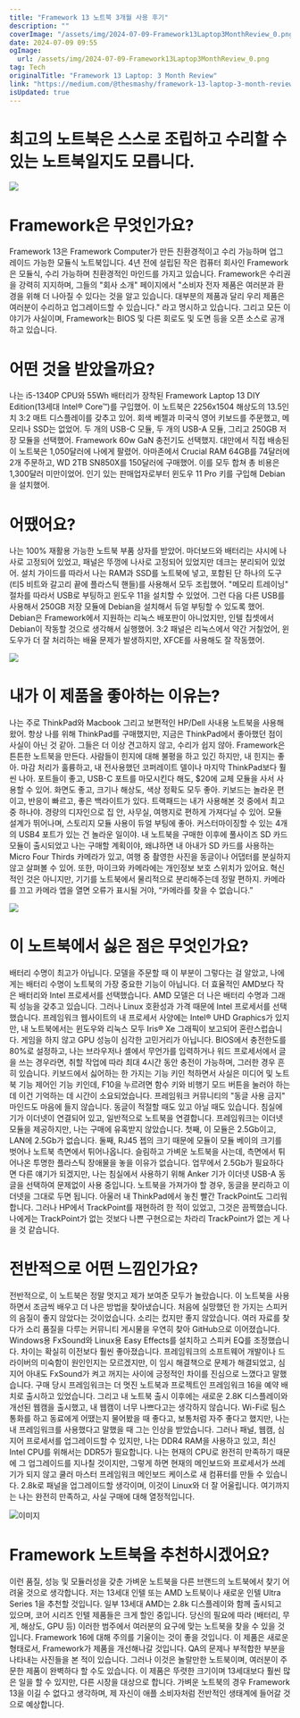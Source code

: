 ```yaml
---
title: "Framework 13 노트북 3개월 사용 후기"
description: ""
coverImage: "/assets/img/2024-07-09-Framework13Laptop3MonthReview_0.png"
date: 2024-07-09 09:55
ogImage:
  url: /assets/img/2024-07-09-Framework13Laptop3MonthReview_0.png
tag: Tech
originalTitle: "Framework 13 Laptop: 3 Month Review"
link: "https://medium.com/@thesmashy/framework-13-laptop-3-month-review-481463bf9edd"
isUpdated: true
---
```


# 최고의 노트북은 스스로 조립하고 수리할 수있는 노트북일지도 모릅니다.

![](/assets/img/2024-07-09-Framework13Laptop3MonthReview_0.png)

# Framework은 무엇인가요?

Framework 13은 Framework Computer가 만든 친환경적이고 수리 가능하며 업그레이드 가능한 모듈식 노트북입니다. 4년 전에 설립된 작은 컴퓨터 회사인 Framework은 모듈식, 수리 가능하며 친환경적인 마인드를 가지고 있습니다. Framework은 수리권을 강력히 지지하며, 그들의 "회사 소개" 페이지에서 "소비자 전자 제품은 여러분과 환경을 위해 더 나아질 수 있다는 것을 알고 있습니다. 대부분의 제품과 달리 우리 제품은 여러분이 수리하고 업그레이드할 수 있습니다." 라고 명시하고 있습니다. 그리고 모든 이야기가 사실이며, Framework는 BIOS 및 다른 회로도 및 도면 등을 오픈 소스로 공개하고 있습니다.

<div class="content-ad"></div>

# 어떤 것을 받았을까요?

나는 i5-1340P CPU와 55Wh 배터리가 장착된 Framework Laptop 13 DIY Edition(13세대 Intel® Core™)를 구입했어. 이 노트북은 2256x1504 해상도의 13.5인치 3:2 매트 디스플레이를 갖추고 있어. 회색 베젤과 미국식 영어 키보드를 주문했고, 메모리나 SSD는 없었어. 두 개의 USB-C 모듈, 두 개의 USB-A 모듈, 그리고 250GB 저장 모듈을 선택했어. Framework 60w GaN 충전기도 선택했지. 대만에서 직접 배송된 이 노트북은 1,050달러에 나에게 팔렸어. 아마존에서 Crucial RAM 64GB를 74달러에 2개 주문하고, WD 2TB SN850X를 150달러에 구매했어. 이를 모두 합쳐 총 비용은 1,300달러 미만이었어. 인기 있는 판매업자로부터 윈도우 11 Pro 키를 구입해 Debian을 설치했어.

# 어땠어요?

나는 100% 재활용 가능한 노트북 부품 상자를 받았어. 마더보드와 배터리는 샤시에 나사로 고정되어 있었고, 패널은 뚜껑에 나사로 고정되어 있었지만 데크는 분리되어 있었어. 설치 가이드를 따라서 나는 RAM과 SSD를 노트북에 넣고, 포함된 단 하나의 도구(티5 비트와 갈고리 끝에 플라스틱 핸들)를 사용해서 모두 조립했어. "메모리 트레이닝" 절차를 따라서 USB로 부팅하고 윈도우 11을 설치할 수 있었어. 그런 다음 다른 USB를 사용해서 250GB 저장 모듈에 Debian을 설치해서 듀얼 부팅할 수 있도록 했어. Debian은 Framework에서 지원하는 리눅스 배포판이 아니었지만, 인텔 칩셋에서 Debian이 작동할 것으로 생각해서 실행했어. 3:2 패널은 리눅스에서 약간 거칠었어, 윈도우가 더 잘 처리하는 배율 문제가 발생하지만, XFCE를 사용해도 잘 작동했어.

<div class="content-ad"></div>

<img src="/assets/img/2024-07-09-Framework13Laptop3MonthReview_1.png" />

# 내가 이 제품을 좋아하는 이유는?

나는 주로 ThinkPad와 Macbook 그리고 보편적인 HP/Dell 사내용 노트북을 사용해왔어. 항상 나를 위해 ThinkPad를 구매했지만, 지금은 ThinkPad에서 좋아했던 점이 사실이 아닌 것 같아. 그들은 더 이상 견고하지 않고, 수리가 쉽지 않아. Framework은 튼튼한 노트북을 만든다. 사람들이 힌지에 대해 불평을 하고 있긴 하지만, 내 힌지는 좋아. 마감 처리가 훌륭하고, 내 전사용했던 코퍼레이트 델이나 마지막 ThinkPad보다 훨씬 나아. 포트들이 좋고, USB-C 포트를 마모시킨다 해도, $20에 교체 모듈을 사서 사용할 수 있어. 화면도 좋고, 크기나 해상도, 색상 정확도 모두 좋아. 키보드는 놀라운 편이고, 반응이 빠르고, 좋은 백라이트가 있다. 트랙패드는 내가 사용해본 것 중에서 최고 중 하나야. 경량의 디자인으로 집 안, 사무실, 여행지로 편하게 가져다닐 수 있어. 모듈 설계가 뛰어나며, 스토리지 모듈 사용이 듀얼 부팅에 좋아. 커스터마이징할 수 있는 4개의 USB4 포트가 있는 건 놀라운 일이야. 내 노트북을 구매한 이후에 풀사이즈 SD 카드 모듈이 출시되었고 나는 구매할 계획이야, 왜냐하면 내 아내가 SD 카드를 사용하는 Micro Four Thirds 카메라가 있고, 여행 중 촬영한 사진을 동글이나 어댑터를 분실하지 않고 살펴볼 수 있어. 또한, 마이크와 카메라에는 개인정보 보호 스위치가 있어요. 혁신적인 것은 아니지만, 기기를 노트북에서 물리적으로 분리해주는데 정말 편하지. 카메라를 끄고 카메라 앱을 열면 오류가 표시될 거야, “카메라를 찾을 수 없습니다.”

<img src="/assets/img/2024-07-09-Framework13Laptop3MonthReview_2.png" />

<div class="content-ad"></div>

# 이 노트북에서 싫은 점은 무엇인가요?

배터리 수명이 최고가 아닙니다. 모델을 주문할 때 이 부분이 그렇다는 걸 알았고, 나에게는 배터리 수명이 노트북의 가장 중요한 기능이 아닙니다. 더 효율적인 AMD보다 작은 배터리와 Intel 프로세서를 선택했습니다. AMD 모델은 더 나은 배터리 수명과 그래픽 성능을 갖추고 있습니다. 그러나 Linux 호환성과 가격 때문에 Intel 프로세서를 선택했습니다. 프레임워크 웹사이트의 내 프로세서 사양에는 Intel® UHD Graphics가 있지만, 내 노트북에서는 윈도우와 리눅스 모두 Iris® Xe 그래픽이 보고되어 혼란스럽습니다. 게임을 하지 않고 GPU 성능이 심각한 고민거리가 아닙니다. BIOS에서 충전한도를 80%로 설정하고, 나는 브라우저나 셸에서 무언가를 입력하거나 워드 프로세서에서 글을 쓰는 경우라면, 취할 작업에 따라 최대 4시간 동안 충전이 가능하며, 그러한 경우 흔히 있습니다. 키보드에서 싫어하는 한 가지는 기능 키인 척하면서 사실은 미디어 및 노트북 기능 제어인 기능 키인데, F10을 누르려면 함수 키와 비행기 모드 버튼을 눌러야 하는데 이건 기억하는 데 시간이 소요되었습니다. 프레임워크 커뮤니티의 "동글 사용 금지" 마인드도 마음에 들지 않습니다. 동글이 적절할 때도 있고 아닐 때도 있습니다. 침실에 기가 이더넷이 연결되어 있고, 일반적으로 노트북을 연결합니다. 프레임워크는 이더넷 모듈을 제공하지만, 나는 구매에 유혹받지 않았습니다. 첫째, 이 모듈은 2.5Gb이고, LAN에 2.5Gb가 없습니다. 둘째, RJ45 젭의 크기 때문에 모듈이 모듈 베이의 크기를 벗어나 노트북 측면에서 튀어나옵니다. 슬림하고 가벼운 노트북을 사는데, 측면에서 튀어나온 투명한 플라스틱 장애물을 놓을 이유가 없습니다. 업무에서 2.5Gb가 필요하다면 다른 얘기가 되겠지만, 나는 침실에서 사용하기 위해 Anker 기가 이더넷 USB-A 동글을 선택하여 문제없이 사용 중입니다. 노트북을 가져가야 할 경우, 동글을 분리하고 이더넷을 그대로 두면 됩니다. 아울러 내 ThinkPad에서 놓친 빨간 TrackPoint도 그리워합니다. 그러나 HP에서 TrackPoint를 재현하려 한 적이 있었고, 그것은 끔찍했습니다. 나에게는 TrackPoint가 없는 것보다 나쁜 구현으로는 차라리 TrackPoint가 없는 게 나을 것 같습니다.

# 전반적으로 어떤 느낌인가요?

전반적으로, 이 노트북은 정말 멋지고 제가 보여준 모두가 놀랐습니다. 이 노트북을 사용하면서 조금씩 배우고 더 나은 방법을 찾아냈습니다. 처음에 실망했던 한 가지는 스피커의 음질이 좋지 않았다는 것이었습니다. 소리는 컸지만 좋지 않았습니다. 여러 자료를 찾다가 소리 품질을 다루는 커뮤니티 게시물을 우연히 찾아 GitHub으로 이어졌습니다. Windows용 FxSound와 Linux용 Easy Effects를 설치하고 스피커 EQ를 조정했습니다. 차이는 확실히 이전보다 훨씬 좋아졌습니다. 프레임워크의 소프트웨어 개발이나 드라이버의 미숙함이 원인인지는 모르겠지만, 이 임시 해결책으로 문제가 해결되었고, 심지어 아내도 FxSound가 켜고 꺼지는 사이에 긍정적인 차이를 진심으로 느꼈다고 말했습니다. 구매 당시 프레임워크는 더 멋진 노트북과 프로젝트인 프레임워크 16을 예약 배치로 출시하고 있었습니다. 그리고 내 노트북 출시 이후에는 새로운 2.8K 디스플레이와 개선된 웹캠을 출시했고, 내 웹캠이 너무 나쁘다고는 생각하지 않습니다. Wi-Fi로 팀스 통화를 하고 동료에게 어땠는지 물어봤을 때 좋다고, 보통처럼 자주 좋다고 했지만, 나는 내 프레임워크를 사용했다고 말했을 때 그는 인상을 받았습니다. 그러나 패널, 웹캠, 심지어 프로세서를 업그레이드할 수 있지만, 나는 DDR4 RAM을 사용하고 있고, 최신 Intel CPU를 위해서는 DDR5가 필요합니다. 나는 현재의 CPU로 완전히 만족하기 때문에 그 업그레이드를 지나칠 것이지만, 그렇게 하면 현재의 메인보드와 프로세서가 쓰레기가 되지 않고 쿨러 마스터 프레임워크 메인보드 케이스로 새 컴퓨터를 만들 수 있습니다. 2.8k로 패널을 업그레이드할 생각이며, 이것이 Linux와 더 잘 어울립니다. 여기까지는 나는 완전히 만족하고, 사실 구매에 대해 열정적입니다.

<div class="content-ad"></div>

![이미지](/assets/img/2024-07-09-Framework13Laptop3MonthReview_3.png)

# Framework 노트북을 추천하시겠어요?

이런 품질, 성능 및 모듈러성을 갖춘 가벼운 노트북을 다른 브랜드의 노트북에서 찾기 어려울 것으로 생각합니다. 저는 13세대 인텔 또는 AMD 노트북이나 새로운 인텔 Ultra Series 1을 추천할 것입니다. 일부 13세대 AMD는 2.8k 디스플레이와 함께 출시되고 있으며, 코어 시리즈 인텔 제품들은 크게 할인 중입니다. 당신의 필요에 따라 (배터리, 무게, 해상도, GPU 등) 이러한 범주에서 여러분의 요구에 맞는 노트북을 찾을 수 있을 것입니다. Framework 16에 대해 주의를 기울이는 것이 좋을 것입니다. 이 제품은 새로운 형태로서, Framework가 제품을 개선해나갈 것입니다. QA의 문제나 부적합한 부분을 나타내는 사진들을 본 적이 있습니다. 그러나 이것은 놀랄만한 노트북이며, 여러분이 주문한 제품이 완벽하다 할 수도 있습니다. 이 제품은 뚜렷한 크기이며 13세대보다 훨씬 많은 일을 할 수 있지만, 다른 시장을 대상으로 합니다. 가벼운 노트북의 경우 Framework 13을 이길 수 없다고 생각하며, 제 자신이 애플 소비자처럼 전반적인 생태계에 들어갈 것으로 예상합니다.
